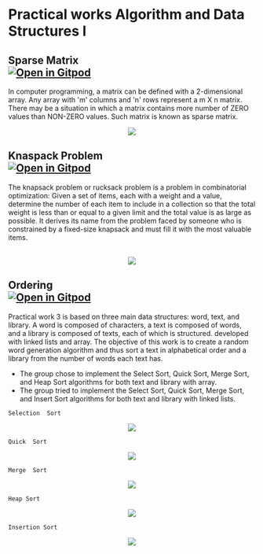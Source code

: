 # Practical works Algorithm and Data Structures I

## Sparse Matrix<br>[![Open in Gitpod](https://gitpod.io/button/open-in-gitpod.svg)](https://gitpod.io/#https://github.com/lucianobajr/AEDS-TPS/tree/master/TP1)

In computer programming, a matrix can be defined with a 2-dimensional array. Any array with 'm' columns and 'n' rows represent a m X n matrix. There may be a situation in which a matrix contains more number of ZERO values than NON-ZERO values. Such matrix is known as sparse matrix.

<p align="center">
    <img src="https://user-images.githubusercontent.com/45442173/68969659-46bd0a80-07c4-11ea-8147-3bca1545f2c2.png">
</p>


## Knaspack Problem<br>[![Open in Gitpod](https://gitpod.io/button/open-in-gitpod.svg)](https://gitpod.io/#https://github.com/lucianobajr/AEDS-TPS/tree/master/TP2)

The knapsack problem or rucksack problem is a problem in combinatorial optimization: Given a set of items, each with a weight and a value, determine the number of each item to include in a collection so that the total weight is less than or equal to a given limit and the total value is as large as possible. It derives its name from the problem faced by someone who is constrained by a fixed-size knapsack and must fill it with the most valuable items.<br><br>
<p align="center">
    <img src="https://user-images.githubusercontent.com/45442173/70360495-790ad680-185d-11ea-81c7-183fc77ac943.jpg">
</p>


## Ordering <br>[![Open in Gitpod](https://gitpod.io/button/open-in-gitpod.svg)](https://gitpod.io/https://github.com/lucianobajr/AEDS-TPS/tree/master/TP3)

Practical work 3 is based on three main data structures: word, text, and library. A word is composed of characters, a text is composed of words, and a library is composed of texts, each of which is structured. developed with linked lists and array. The objective of this work is to create a random word generation algorithm and thus sort a text in alphabetical order and a library from the number of words each text has.
* The group chose to implement the Select Sort, Quick Sort, Merge Sort, and Heap Sort algorithms for both text and library with array.
* The group tried to implement the Select  Sort, Quick Sort, Merge Sort, and Insert Sort  algorithms for both text and library with linked lists.

<p align="center">

    Selection  Sort

</p>

<p align="center">
    <img src="https://user-images.githubusercontent.com/45442173/70378293-7495fa80-18fd-11ea-8707-52d04d36449c.gif">
</p>

<p align="center">

    Quick  Sort

</p>

<p align="center">
    <img src="https://user-images.githubusercontent.com/45442173/70378458-4ca79680-18ff-11ea-938c-5d25ff51fc78.gif">
</p>

<p align="center">

    Merge  Sort

</p>

<p align="center">
    <img src="https://user-images.githubusercontent.com/45442173/70378525-0bfc4d00-1900-11ea-89e3-993d955394af.gif">
</p>

<p align="center">

    Heap Sort

</p>

<p align="center">
    <img src="https://user-images.githubusercontent.com/45442173/70378133-bde54a80-18fb-11ea-8b65-7119c9e85f7f.gif">
</p>

<p align="center">

    Insertion Sort

</p>

<p align="center">
    <img src="https://user-images.githubusercontent.com/45442173/70378593-e15ec400-1900-11ea-91e3-d587886d9de8.gif">
</p>